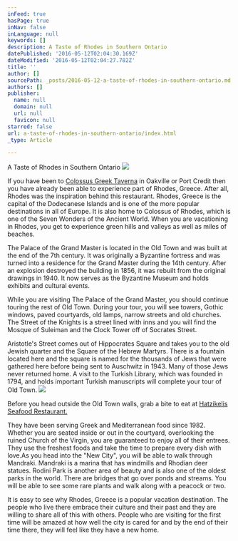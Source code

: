 ```yaml
---
inFeed: true
hasPage: true
inNav: false
inLanguage: null
keywords: []
description: A Taste of Rhodes in Southern Ontario
datePublished: '2016-05-12T02:04:30.169Z'
dateModified: '2016-05-12T02:04:27.782Z'
title: ''
author: []
sourcePath: _posts/2016-05-12-a-taste-of-rhodes-in-southern-ontario.md
authors: []
publisher:
  name: null
  domain: null
  url: null
  favicon: null
starred: false
url: a-taste-of-rhodes-in-southern-ontario/index.html
_type: Article

---
```

A Taste of Rhodes in Southern Ontario
![](https://s3-us-west-2.amazonaws.com/the-grid-img/p/be13386dc1f187c9f19443ada6e51aa88f5332d6.jpg)

If you have been to [Colossus Greek Taverna][0] in Oakville or Port Credit then you have already been able to experience part of Rhodes, Greece. After all, Rhodes was the inspiration behind this restaurant. Rhodes, Greece is the capital of the Dodecanese Islands and is one of the more popular destinations in all of Europe. It is also home to Colossus of Rhodes, which is one of the Seven Wonders of the Ancient World. When you are vacationing in Rhodes, you get to experience green hills and valleys as well as miles of beaches. 

The Palace of the Grand Master is located in the Old Town and was built at the end of the 7th century. It was originally a Byzantine fortress and was turned into a residence for the Grand Master during the 14th century. After an explosion destroyed the building in 1856, it was rebuilt from the original drawings in 1940\. It now serves as the Byzantine Museum and holds exhibits and cultural events. 

​​While you are visiting The Palace of the Grand Master, you should continue touring the rest of Old Town. During your tour, you will see towers, Gothic windows, paved courtyards, old lamps, narrow streets and old churches. The Street of the Knights is a street lined with inns and you will find the Mosque of Suleiman and the Clock Tower off of Socrates Street. 

Aristotle's Street comes out of Hippocrates Square and takes you to the old Jewish quarter and the Square of the Hebrew Martyrs. There is a fountain located here and the square is named for the thousands of Jews that were gathered here before being sent to Auschwitz in 1943\. Many of those Jews never returned home. A visit to the Turkish Library, which was founded in 1794, and holds important Turkish manuscripts will complete your tour of Old Town. ![](https://the-grid-user-content.s3-us-west-2.amazonaws.com/7c88100c-b6fb-4b31-a02b-29451188376b.png)

Before you head outside the Old Town walls, grab a bite to eat at [Hatzikelis Seafood Restaurant.][1]

They have been serving Greek and Mediterranean food since 1982\. Whether you are seated inside or out in the courtyard, overlooking the ruined Church of the Virgin, you are guaranteed to enjoy all of their entrees. They use the freshest foods and take the time to prepare every dish with love.As you head into the "New City", you will be able to walk through Mandraki. Mandraki is a marina that has windmills and Rhodian deer statues. Rodini Park is another area of beauty and is also one of the oldest parks in the world. There are bridges that go over ponds and streams. You will be able to see some rare plants and walk along with a peacock or two. 

It is easy to see why Rhodes, Greece is a popular vacation destination. The people who live there embrace their culture and their past and they are willing to share all of this with others. People who are visiting for the first time will be amazed at how well the city is cared for and by the end of their time there, they will feel like they have a new home. 

[0]: http://www.colossusgreektaverna.com/
[1]: http://www.hatzikelisseafoodrestaurant.com/#!restaurant/crrl